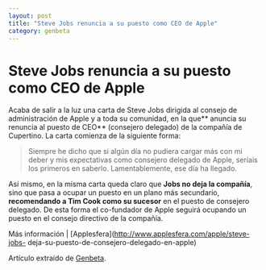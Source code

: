 ```yaml
---
layout: post
title: "Steve Jobs renuncia a su puesto como CEO de Apple"
category: genbeta
---
```


# Steve Jobs renuncia a su puesto como CEO de Apple

Acaba de salir a la luz una carta de Steve Jobs dirigida al consejo de
administración de Apple y a toda su comunidad, en la que** anuncia su renuncia
al puesto de CEO** (consejero delegado) de la compañía de Cupertino. La carta
comienza de la siguiente forma:

> Siempre he dicho que si algún día no pudiera cargar más con mi deber y mis
expectativas como consejero delegado de Apple, seríais los primeros en
saberlo. Lamentablemente, ese día ha llegado.

Así mismo, en la misma carta queda claro que **Jobs no deja la compañía**,
sino que pasa a ocupar un puesto en un plano más secundario, **recomendando a
Tim Cook como su sucesor** en el puesto de consejero delegado. De esta forma
el co-fundador de Apple seguirá ocupando un puesto en el consejo directivo de
la compañía.

Más información | [Applesfera](http://www.applesfera.com/apple/steve-jobs-
deja-su-puesto-de-consejero-delegado-en-apple)

Artículo extraído de [Genbeta](http://www.genbeta.com).